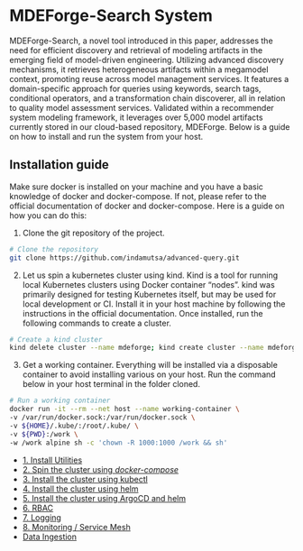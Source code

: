 # MDEForge-Search System

MDEForge-Search, a novel tool introduced in this paper, addresses the need for efficient discovery and retrieval of modeling artifacts in the emerging field of model-driven engineering. Utilizing advanced discovery mechanisms, it retrieves heterogeneous artifacts within a megamodel context, promoting reuse across model management services. It features a domain-specific approach for queries using keywords, search tags, conditional operators, and a transformation chain discoverer, all in relation to quality model assessment services. Validated within a recommender system modeling framework, it leverages over 5,000 model artifacts currently stored in our cloud-based repository, MDEForge. Below is a guide on how to install and run the system from your host.

## Installation guide

Make sure docker is installed on your machine and you have a basic knowledge of docker and docker-compose. If not, please refer to the official documentation of docker and docker-compose. Here is a guide on how you can do this:

1. Clone the git repository of the project.

```bash
# Clone the repository
git clone https://github.com/indamutsa/advanced-query.git
```

2. Let us spin a kubernetes cluster using kind. Kind is a tool for running local Kubernetes clusters using Docker container “nodes”. kind was primarily designed for testing Kubernetes itself, but may be used for local development or CI. Install it in your host machine by following the instructions in the official documentation. Once installed, run the following commands to create a cluster.

```bash
# Create a kind cluster
kind delete cluster --name mdeforge; kind create cluster --name mdeforge
```

3. Get a working container. Everything will be installed via a disposable container to avoid installing various on your host. Run the command below in your host terminal in the folder cloned.

```bash
# Run a working container
docker run -it --rm --net host --name working-container \
-v /var/run/docker.sock:/var/run/docker.sock \
-v ${HOME}/.kube/:/root/.kube/ \
-v ${PWD}:/work \
-w /work alpine sh -c 'chown -R 1000:1000 /work && sh'
```

- [1. Install Utilities](documentation/1-install-utilities.md)
- [2. Spin the cluster using _docker-compose_](documentation/2-installation-docker-compose.md)
- [3. Install the cluster using kubectl](documentation/3-installation-kubectl.md)
- [4. Install the cluster using helm](documentation/4-installation-helm.md)
- [5. Install the cluster using ArgoCD and helm](documentation/5-installation-argocd.md)
- [6. RBAC](documentation/6-rbac.md)
- [7. Logging](documentation/7-logging.md)
- [8. Monitoring / Service Mesh](documentation/8-monitor-mesh.md)
- [Data Ingestion](documentation/data-ingestion.md)
